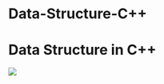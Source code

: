# Data-Structure-C++
<h1>Data Structure in C++</h1>
<img src = "https://assets.digitalocean.com/articles/alligator/js/linked-lists-implementation/linked-list-insert.gif">
